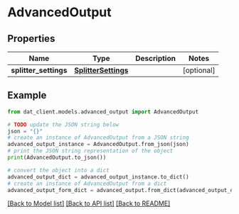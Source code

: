 # AdvancedOutput


## Properties

Name | Type | Description | Notes
------------ | ------------- | ------------- | -------------
**splitter_settings** | [**SplitterSettings**](SplitterSettings.md) |  | [optional] 

## Example

```python
from dat_client.models.advanced_output import AdvancedOutput

# TODO update the JSON string below
json = "{}"
# create an instance of AdvancedOutput from a JSON string
advanced_output_instance = AdvancedOutput.from_json(json)
# print the JSON string representation of the object
print(AdvancedOutput.to_json())

# convert the object into a dict
advanced_output_dict = advanced_output_instance.to_dict()
# create an instance of AdvancedOutput from a dict
advanced_output_form_dict = advanced_output.from_dict(advanced_output_dict)
```
[[Back to Model list]](../README.md#documentation-for-models) [[Back to API list]](../README.md#documentation-for-api-endpoints) [[Back to README]](../README.md)


